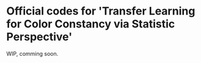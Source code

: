 # Official codes for 'Transfer Learning for Color Constancy via Statistic Perspective'

WIP, comming soon.